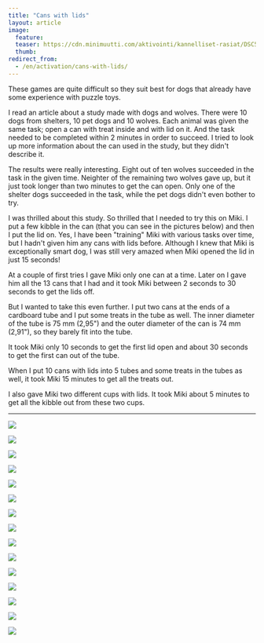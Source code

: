 ```yaml
---
title: "Cans with lids"
layout: article
image:
  feature:
  teaser: https://cdn.minimuutti.com/aktivointi/kannelliset-rasiat/DSC53153-245px.jpg
  thumb:
redirect_from:
  - /en/activation/cans-with-lids/
---
```


These games are quite difficult so they suit best for dogs that already have some experience with puzzle toys.

I read an article about a study made with dogs and wolves. There were 10 dogs from shelters, 10 pet dogs and 10 wolves. Each animal was given the same task; open a can with treat inside and with lid on it. And the task needed to be completed within 2 minutes in order to succeed. I tried to look up more information about the can used in the study, but they didn't describe it.

The results were really interesting. Eight out of ten wolves succeeded in the task in the given time. Neighter of the remaining two wolves gave up, but it just took longer than two minutes to get the can open. Only one of the shelter dogs succeeded in the task, while the pet dogs didn't even bother to try.

I was thrilled about this study. So thrilled that I needed to try this on Miki. I put a few kibble in the can  (that you can see in the pictures below) and then I put the lid on. Yes, I have been "training" Miki with various tasks over time, but I hadn't given him any cans with lids before. Although I knew that Miki is exceptionally smart dog, I was still very amazed when Miki opened the lid in just 15 seconds!

At a couple of first tries I gave Miki only one can at a time. Later on I gave him all the 13 cans that I had and it took Miki between 2 seconds to 30 seconds to get the lids off.

But I wanted to take this even further. I put two cans at the ends of a cardboard tube and I put some treats in the tube as well. The inner diameter of the tube is 75 mm (2,95") and the outer diameter of the can is 74 mm (2,91"), so they barely fit into the tube.

It took Miki only 10 seconds to get the first lid open and about 30 seconds to get the first can out of the tube.

When I put 10 cans with lids into 5 tubes and some treats in the tubes as well, it took Miki 15 minutes to get all the treats out.

I also gave Miki two different cups with lids. It took Miki about 5 minutes to get all the kibble out from these two cups.

---

![](https://cdn.minimuutti.com/aktivointi/kannelliset-rasiat/DSC52978-800px.jpg)

![](https://cdn.minimuutti.com/aktivointi/kannelliset-rasiat/DSC52987-800px.jpg)

![](https://cdn.minimuutti.com/aktivointi/kannelliset-rasiat/DSC52992-800px.jpg)

![](https://cdn.minimuutti.com/aktivointi/kannelliset-rasiat/DSC53077-800px.jpg)

![](https://cdn.minimuutti.com/aktivointi/kannelliset-rasiat/DSC53103-800px.jpg)

![](https://cdn.minimuutti.com/aktivointi/kannelliset-rasiat/DSC53168-800px.jpg)

![](https://cdn.minimuutti.com/aktivointi/kannelliset-rasiat/DSC53899_-800px.jpg)

![](https://cdn.minimuutti.com/aktivointi/kannelliset-rasiat/DSC53941-800px.jpg)

![](https://cdn.minimuutti.com/aktivointi/kannelliset-rasiat/DSC54014-800px.jpg)

![](https://cdn.minimuutti.com/aktivointi/kannelliset-rasiat/DSC54263-800px.jpg)

![](https://cdn.minimuutti.com/aktivointi/kannelliset-rasiat/DSC54287-800px.jpg)

![](https://cdn.minimuutti.com/aktivointi/kannelliset-rasiat/DSC54338-800px.jpg)

![](https://cdn.minimuutti.com/aktivointi/kannelliset-rasiat/DSC54336-800px.jpg)

![](https://cdn.minimuutti.com/aktivointi/kannelliset-rasiat/DSC54421-800px.jpg)

![](https://cdn.minimuutti.com/aktivointi/kannelliset-rasiat/DSC54403-800px.jpg)
